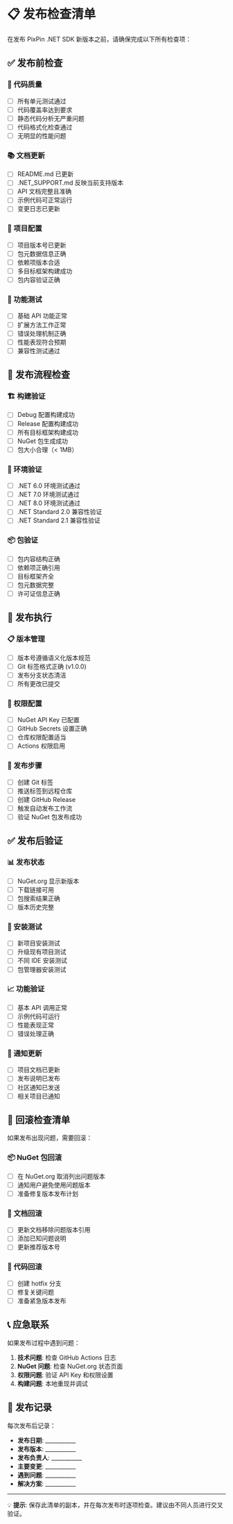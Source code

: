 # 📋 发布检查清单

在发布 PixPin .NET SDK 新版本之前，请确保完成以下所有检查项：

## ✅ 发布前检查

### 📝 代码质量
- [ ] 所有单元测试通过
- [ ] 代码覆盖率达到要求
- [ ] 静态代码分析无严重问题
- [ ] 代码格式化检查通过
- [ ] 无明显的性能问题

### 📚 文档更新
- [ ] README.md 已更新
- [ ] .NET_SUPPORT.md 反映当前支持版本
- [ ] API 文档完整且准确
- [ ] 示例代码可正常运行
- [ ] 变更日志已更新

### 🔧 项目配置
- [ ] 项目版本号已更新
- [ ] 包元数据信息正确
- [ ] 依赖项版本合适
- [ ] 多目标框架构建成功
- [ ] 包内容验证正确

### 🧪 功能测试
- [ ] 基础 API 功能正常
- [ ] 扩展方法工作正常
- [ ] 错误处理机制正确
- [ ] 性能表现符合预期
- [ ] 兼容性测试通过

## 🔄 发布流程检查

### 🏗️ 构建验证
- [ ] Debug 配置构建成功
- [ ] Release 配置构建成功
- [ ] 所有目标框架构建成功
- [ ] NuGet 包生成成功
- [ ] 包大小合理（< 1MB）

### 🎯 环境验证
- [ ] .NET 6.0 环境测试通过
- [ ] .NET 7.0 环境测试通过
- [ ] .NET 8.0 环境测试通过
- [ ] .NET Standard 2.0 兼容性验证
- [ ] .NET Standard 2.1 兼容性验证

### 📦 包验证
- [ ] 包内容结构正确
- [ ] 依赖项正确引用
- [ ] 目标框架齐全
- [ ] 包元数据完整
- [ ] 许可证信息正确

## 🚀 发布执行

### 📋 版本管理
- [ ] 版本号遵循语义化版本规范
- [ ] Git 标签格式正确 (v1.0.0)
- [ ] 发布分支状态清洁
- [ ] 所有更改已提交

### 🔐 权限配置
- [ ] NuGet API Key 已配置
- [ ] GitHub Secrets 设置正确
- [ ] 仓库权限配置适当
- [ ] Actions 权限启用

### 🎉 发布步骤
- [ ] 创建 Git 标签
- [ ] 推送标签到远程仓库
- [ ] 创建 GitHub Release
- [ ] 触发自动发布工作流
- [ ] 验证 NuGet 包发布成功

## ✅ 发布后验证

### 📊 发布状态
- [ ] NuGet.org 显示新版本
- [ ] 下载链接可用
- [ ] 包搜索结果正确
- [ ] 版本历史完整

### 🧪 安装测试
- [ ] 新项目安装测试
- [ ] 升级现有项目测试
- [ ] 不同 IDE 安装测试
- [ ] 包管理器安装测试

### 📈 功能验证
- [ ] 基本 API 调用正常
- [ ] 示例代码可运行
- [ ] 性能表现正常
- [ ] 错误处理正确

### 📢 通知更新
- [ ] 项目文档已更新
- [ ] 发布说明已发布
- [ ] 社区通知已发送
- [ ] 相关项目已通知

## 🚨 回滚检查清单

如果发布出现问题，需要回滚：

### 📦 NuGet 包回滚
- [ ] 在 NuGet.org 取消列出问题版本
- [ ] 通知用户避免使用问题版本
- [ ] 准备修复版本发布计划

### 📝 文档回滚
- [ ] 更新文档移除问题版本引用
- [ ] 添加已知问题说明
- [ ] 更新推荐版本号

### 🔄 代码回滚
- [ ] 创建 hotfix 分支
- [ ] 修复关键问题
- [ ] 准备紧急版本发布

## 📞 应急联系

如果发布过程中遇到问题：

1. **技术问题**: 检查 GitHub Actions 日志
2. **NuGet 问题**: 检查 NuGet.org 状态页面
3. **权限问题**: 验证 API Key 和权限设置
4. **构建问题**: 本地重现并调试

## 📝 发布记录

每次发布后记录：

- **发布日期**: ___________
- **发布版本**: ___________
- **发布负责人**: ___________
- **主要变更**: ___________
- **遇到问题**: ___________
- **解决方案**: ___________

---

💡 **提示**: 保存此清单的副本，并在每次发布时逐项检查。建议由不同人员进行交叉验证。
